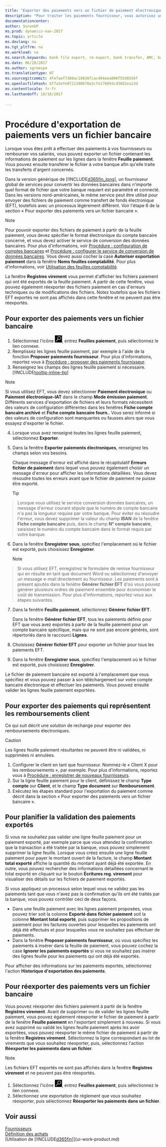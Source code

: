 ```yaml
---
title: "Exporter des paiements vers un fichier de paiement électronique"
description: "Pour traiter les paiements fournisseur, vous autorisez un service de conversion de données bancaires, exportez un fichier bancaire et téléchargez le fichier sur votre banque électronique pour transférer les fonds."
documentationcenter: 
author: SorenGP
ms.prod: dynamics-nav-2017
ms.topic: article
ms.devlang: na
ms.tgt_pltfrm: na
ms.workload: na
ms.search.keywords: bank file export, re-export, bank transfer, AMC, bank data conversion service, funds transfer
ms.date: 06/28/2017
ms.author: sgroespe
ms.translationtype: HT
ms.sourcegitcommit: 4fefaef7380ac10836fcac404eea006f55d8556f
ms.openlocfilehash: bf7a2efe0f21100676e2cfe176693c43662ea13d
ms.contentlocale: fr-fr
ms.lasthandoff: 10/16/2017

---
```

# <a name="how-to-export-payments-to-a-bank-file"></a>Procédure d'exportation de paiements vers un fichier bancaire
Lorsque vous êtes prêt à effectuer des paiements à vos fournisseurs ou rembourser vos salariés, vous pouvez exporter un fichier contenant les informations de paiement sur les lignes dans la fenêtre **Feuille paiement**. Vous pouvez ensuite transférer le fichier à votre banque afin qu'elle traite les transferts d'argent concernés.

Dans la version générique de [!INCLUDE[d365fin_long](includes/d365fin_long_md.md)], un fournisseur global de services pour convertir les données bancaires dans n'importe quel format de fichier que votre banque requiert est paramétré et connecté. Dans les versions nord-américaines, le même service peut être utilisé pour envoyer des fichiers de paiement comme transfert de fonds électronique (EFT), toutefois avec un processus légèrement différent. Voir l'étape 6 de la section « Pour exporter des paiements vers un fichier bancaire ».    

> [!NOTE]  
>   Pour pouvoir exporter des fichiers de paiement à partir de la feuille paiement, vous devez spécifier le format électronique du compte bancaire concerné, et vous devez activer le service de conversion des données bancaires. Pour plus d'informations, voir [Procédure : configuration de comptes bancaires](bank-how-setup-bank-accounts.md) et [Procédure : configurer le service de conversion de données bancaires](bank-how-setup-bank-data-conversion-service.md). Vous devez aussi cocher la case **Autoriser exportation paiement** dans la fenêtre **Noms feuilles comptabilité**. Pour plus d'informations, voir [Utilisation des feuilles comptabilité](ui-work-general-journals.md).  

La fenêtre **Registres virement** vous permet d'afficher les fichiers paiement qui ont été exportés de la feuille paiement. A partir de cette fenêtre, vous pouvez également réexporter des fichiers paiement en cas d'erreurs techniques ou de modifications des fichiers. Notez toutefois que les fichiers EFT exportés ne sont pas affichés dans cette fenêtre et ne peuvent pas être réexportés.  

## <a name="to-export-payments-to-a-bank-file"></a>Pour exporter des paiements vers un fichier bancaire
1. Sélectionnez l'icône ![Page ou état pour la recherche](media/ui-search/search_small.png "Page ou état pour la recherche"), entrez **Feuilles paiement**, puis sélectionnez le lien connexe.
2. Remplissez les lignes feuille paiement, par exemple à l'aide de la fonction **Proposer paiements fournisseur**. Pour plus d'informations, reportez vous à [Procédure : proposer des paiements fournisseur](payables-how-suggest-vendor-payments.md).
3. Renseignez les champs des lignes feuille paiement si nécessaire. [!INCLUDE[tooltip-inline-tip](includes/tooltip-inline-tip_md.md)]

> [!NOTE]  
>   Si vous utilisez EFT, vous devez sélectionner **Paiement électronique** ou **Paiement électronique-IAT** dans le champ **Mode émission paiement**. Différents services d'exportation de fichiers et leurs formats nécessitent des valeurs de configuration différentes dans les fenêtres **Fiche compte bancaire archivé** et **Fiche compte bancaire fourn.**. Vous serez informé si des valeurs de configuration sont manquantes ou fausses alors que vous essayez d'exporter le fichier.

4. Lorsque vous avez renseigné toutes les lignes feuille paiement, sélectionnez **Exporter**.
5. Dans la fenêtre **Exporter paiements électroniques**, renseignez les champs selon vos besoins.

    Chaque message d'erreur est affiché dans le récapitulatif **Erreurs fichier de paiement** dans lequel vous pouvez également choisir un message d'erreur pour afficher les informations détaillées. Vous devez résoudre toutes les erreurs avant que le fichier de paiement ne puisse être exporté.

    > [!TIP]  
>   Lorsque vous utilisez le service conversion données bancaires, un message d'erreur courant stipule que le numéro de compte bancaire n'a pas la longueur requise par votre banque. Pour éviter ou résoudre l'erreur, vous devez supprimer la valeur du champ **IBAN** de la fenêtre **Fiche compte bancaire** puis, dans le champ **N° compte bancaire**, saisissez le numéro du compte bancaire dans le format requis par votre banque.

6. Dans la fenêtre **Enregistrer sous**, spécifiez l'emplacement où le fichier est exporté, puis choisissez **Enregistrer**.

    > [!NOTE]  
>   Si vous utilisez EFT, enregistrez le formulaire de remise fournisseur qui en résulte en tant que document Word ou sélectionnez d'envoyer un message e-mail directement au fournisseur. Les paiements sont à présent ajoutés dans la fenêtre **Générer fichier EFT** d'où vous pouvez générer plusieurs ordres de paiement ensemble pour économiser le coût de transmission. Pour plus d'informations, reportez-vous aux étapes suivantes.
7. Dans la fenêtre **Feuille paiement**, sélectionnez **Générer fichier EFT**.

    Dans la fenêtre **Générer fichier EFT**, tous les paiements définis pour EFT que vous avez exportés à partir de la feuille paiement pour un compte bancaire spécifique, mais qui ne sont pas encore générés, sont répertoriés dans le raccourci **Lignes**.
8. Choisissez **Générer fichier EFT** pour exporter un fichier pour tous les paiements EFT.
9. Dans la fenêtre **Enregistrer sous**, spécifiez l'emplacement où le fichier est exporté, puis choisissez **Enregistrer**.

Le fichier de paiement bancaire est exporté à l'emplacement que vous spécifiez et vous pouvez passer à son téléchargement sur votre compte bancaire électronique et effectuer les paiements. Vous pouvez ensuite valider les lignes feuille paiement exportées.

## <a name="to-export-payments-that-represent-customer-refunds"></a>Pour exporter des paiements qui représentent les remboursements client
Ce qui suit décrit une solution de rechange pour exporter des remboursements électroniques.

> [!CAUTION]  
>   Les lignes feuille paiement résultantes ne peuvent être ni validées, ni supprimées ni annulées.
1. Configurer le client en tant que fournisseur. Nommez-le « Client X pour les remboursements », par exemple. Pour plus d'informations, reportez vous à [Procédure : enregistrer de nouveaux fournisseurs](purchasing-how-register-new-vendors.md).
2. Sur la ligne feuille paiement pour le client, définissez le champ **Type compte** sur **Client**, et le champ **Type document** sur **Remboursement**.
3. Exécutez les étapes standard pour l'exportation du paiement comme décrit dans la section « Pour exporter des paiements vers un fichier bancaire ».

## <a name="to-plan-when-to-post-exported-payments"></a>Pour planifier la validation des paiements exportés
Si vous ne souhaitez pas valider une ligne feuille paiement pour un paiement exporté, par exemple parce que vous attendez la confirmation que la transaction a été traitée par la banque, vous pouvez simplement supprimer la ligne feuille. Lorsque vous créez ensuite une ligne feuille paiement pour payer le montant ouvert de la facture, le champ **Montant total exporté** affiche la quantité du montant ayant déjà été exportée. En outre, vous pouvez rechercher des informations détaillées concernant le total exporté en cliquant sur le bouton **Écritures reg. virement** pour visualiser des détails sur les fichiers de paiement exportés.

Si vous appliquez un processus selon lequel vous ne validez pas les paiements tant que vous n'avez pas la confirmation qu'ils ont été traités par la banque, vous pouvez contrôler ceci de deux façons.

* Dans une feuille paiement avec les lignes paiement proposées, vous pouvez trier soit la colonne **Exporté dans fichier paiement** soit la colonne **Montant total exporté**, puis supprimer les propositions de paiement pour les factures ouvertes pour lesquelles les paiements ont déjà été effectués et pour lesquelles vous ne souhaitez pas effectuer de paiements.
* Dans la fenêtre **Proposer paiements fournisseur**, où vous spécifiez les paiements à insérer dans la feuille de paiement, vous pouvez cochez la case **Ignorer les paiements exportés** si vous ne souhaitez pas insérer des lignes feuille pour les paiements qui ont déjà été exportés.

Pour afficher des informations sur les paiements exportés, sélectionnez l'action **Historique d'exportation des paiements**.

## <a name="to-re-export-payments-to-a-bank-file"></a>Pour réexporter des paiements vers un fichier bancaire
Vous pouvez réexporter des fichiers paiement à partir de la fenêtre **Registres virement**. Avant de supprimer ou de valider les lignes feuille paiement, vous pouvez également réexporter le fichier de paiement à partir de la fenêtre **Feuille paiement** en l'exportant simplement à nouveau. Si vous avez supprimé ou validé les lignes feuille paiement après les avoir exportées, vous pouvez réexporter le même fichier de paiement à partir de la fenêtre **Registres virement**. Sélectionnez la ligne correspondant au lot de virements que vous souhaitez réexporter, puis, sélectionnez l'action **Réexporter les paiements dans un fichier**.

> [!NOTE]  
>   Les fichiers EFT exportés ne sont pas affichés dans la fenêtre **Registres virement** et ne peuvent pas être réexportés.

1. Sélectionnez l'icône ![Page ou état pour la recherche](media/ui-search/search_small.png "Page ou état pour la recherche"), entrez **Feuilles paiement**, puis sélectionnez le lien connexe.
2. Sélectionnez une exportation de règlement que vous souhaitez réexporter, puis sélectionnez **Réexporter les paiements dans un fichier**.

## <a name="see-also"></a>Voir aussi
[Fournisseurs](payables-manage-payables.md)  
[Définition des achats](purchasing-setup-purchasing.md)  
[Utilisation de [!INCLUDE[d365fin](includes/d365fin_md.md)]](ui-work-product.md)

## 

